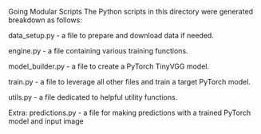 Going Modular Scripts
The Python scripts in this directory were generated breakdown as follows:

data_setup.py - a file to prepare and download data if needed.

engine.py - a file containing various training functions.

model_builder.py - a file to create a PyTorch TinyVGG model.

train.py - a file to leverage all other files and train a target PyTorch model.

utils.py - a file dedicated to helpful utility functions.

Extra: predictions.py - a file for making predictions with a trained PyTorch model and input image
